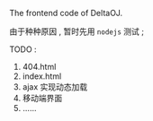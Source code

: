 The frontend code of DeltaOJ.

由于种种原因 , 暂时先用 `nodejs` 测试 ;

TODO :

1. 404.html
2. index.html
3. ajax 实现动态加载
4. 移动端界面
5. ......
